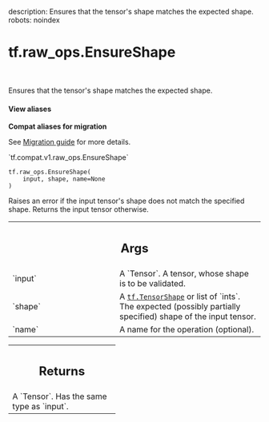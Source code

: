description: Ensures that the tensor's shape matches the expected shape.
robots: noindex

# tf.raw_ops.EnsureShape

<!-- Insert buttons and diff -->

<table class="tfo-notebook-buttons tfo-api nocontent" align="left">

</table>



Ensures that the tensor's shape matches the expected shape.

<section class="expandable">
  <h4 class="showalways">View aliases</h4>
  <p>
<b>Compat aliases for migration</b>
<p>See
<a href="https://www.tensorflow.org/guide/migrate">Migration guide</a> for
more details.</p>
<p>`tf.compat.v1.raw_ops.EnsureShape`</p>
</p>
</section>

<pre class="devsite-click-to-copy prettyprint lang-py tfo-signature-link">
<code>tf.raw_ops.EnsureShape(
    input, shape, name=None
)
</code></pre>



<!-- Placeholder for "Used in" -->

Raises an error if the input tensor's shape does not match the specified shape.
Returns the input tensor otherwise.

<!-- Tabular view -->
 <table class="responsive fixed orange">
<colgroup><col width="214px"><col></colgroup>
<tr><th colspan="2"><h2 class="add-link">Args</h2></th></tr>

<tr>
<td>
`input`
</td>
<td>
A `Tensor`. A tensor, whose shape is to be validated.
</td>
</tr><tr>
<td>
`shape`
</td>
<td>
A <a href="../../tf/TensorShape.md"><code>tf.TensorShape</code></a> or list of `ints`.
The expected (possibly partially specified) shape of the input tensor.
</td>
</tr><tr>
<td>
`name`
</td>
<td>
A name for the operation (optional).
</td>
</tr>
</table>



<!-- Tabular view -->
 <table class="responsive fixed orange">
<colgroup><col width="214px"><col></colgroup>
<tr><th colspan="2"><h2 class="add-link">Returns</h2></th></tr>
<tr class="alt">
<td colspan="2">
A `Tensor`. Has the same type as `input`.
</td>
</tr>

</table>

